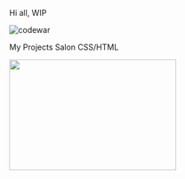 Hi all,
WIP



![codewar](https://www.codewars.com/users/rrobert-lab/badges/large)

My Projects
Salon CSS/HTML
<div align="left">
  <img src="https://media.giphy.com/media/jCulJrHvHJmHcWiuET/giphy-downsized.gif" width="300" height="200"/>
</div>

